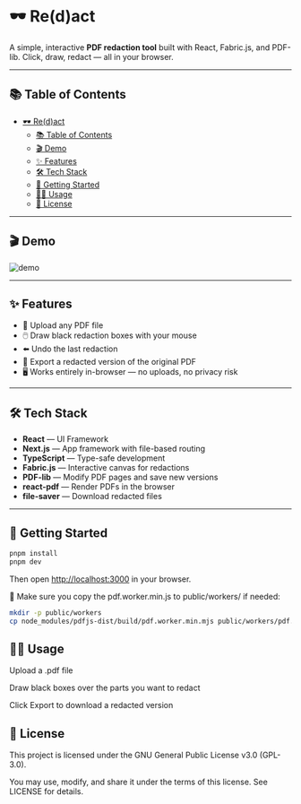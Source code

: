 # 🕶️ Re(d)act

A simple, interactive **PDF redaction tool** built with React, Fabric.js, and PDF-lib. Click, draw, redact — all in your browser.

---

## 📚 Table of Contents

- [🕶️ Re(d)act](#️-redact)
  - [📚 Table of Contents](#-table-of-contents)
  - [🎬 Demo](#-demo)
  - [✨ Features](#-features)
  - [🛠️ Tech Stack](#️-tech-stack)
  - [🚀 Getting Started](#-getting-started)
  - [🧑‍💻 Usage](#-usage)
  - [📄 License](#-license)

---

## 🎬 Demo

![demo](./images/demo.gif)

---

## ✨ Features

- 📄 Upload any PDF file
- 🖱️ Draw black redaction boxes with your mouse
- ⬅️ Undo the last redaction
- 💾 Export a redacted version of the original PDF
- 🖥️ Works entirely in-browser — no uploads, no privacy risk

---

## 🛠️ Tech Stack

- **React** — UI Framework
- **Next.js** — App framework with file-based routing
- **TypeScript** — Type-safe development
- **Fabric.js** — Interactive canvas for redactions
- **PDF-lib** — Modify PDF pages and save new versions
- **react-pdf** — Render PDFs in the browser
- **file-saver** — Download redacted files

---

## 🚀 Getting Started

```bash
pnpm install
pnpm dev
```

Then open [http://localhost:3000](http://localhost:3000) in your browser.

📝 Make sure you copy the pdf.worker.min.js to public/workers/ if needed:

```bash
mkdir -p public/workers
cp node_modules/pdfjs-dist/build/pdf.worker.min.mjs public/workers/pdf.worker.min.js
```

## 🧑‍💻 Usage

Upload a .pdf file

Draw black boxes over the parts you want to redact

Click Export to download a redacted version

## 📄 License

This project is licensed under the GNU General Public License v3.0 (GPL-3.0).

You may use, modify, and share it under the terms of this license. See LICENSE for details.
